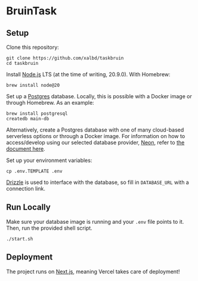 # BruinTask

## Setup

Clone this repository:

```
git clone https://github.com/xalbd/taskbruin
cd taskbruin
```

Install [Node.js](https://nodejs.org/en/download) LTS (at the time of writing, 20.9.0). With Homebrew:

```
brew install node@20
```

Set up a [Postgres](https://www.postgresql.org/download/) database. Locally, this is possible with a Docker image or through Homebrew. As an example:

```
brew install postgresql
createdb main-db
```

Alternatively, create a Postgres database with one of many cloud-based serverless options or through a Docker image. For information on how to access/develop using our selected database provider, [Neon](https://neon.tech/docs/introduction), refer to [the document here](/docs/database.md).

Set up your environment variables:

```
cp .env.TEMPLATE .env
```

[Drizzle](https://orm.drizzle.team/docs/overviews) is used to interface with the database, so fill in `DATABASE_URL` with a connection link.

## Run Locally

Make sure your database image is running and your `.env` file points to it. Then, run the provided shell script.

```
./start.sh
```

## Deployment

The project runs on [Next.js](https://nextjs.org/docs), meaning Vercel takes care of deployment!
